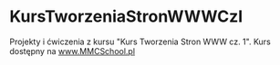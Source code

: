 # KursTworzeniaStronWWWCzI

Projekty i ćwiczenia z kursu "Kurs Tworzenia Stron WWW cz. 1".
Kurs dostępny na www.MMCSchool.pl 
